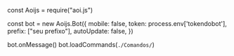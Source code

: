 const Aoijs = require("aoi.js")


const bot = new Aoijs.Bot({
 mobile: false, 
 token: process.env['tokendobot'], 
 prefix: ["seu prefixo"], 
 autoUpdate: false,
})
 
bot.onMessage() 
bot.loadCommands(`./Comandos/`)
